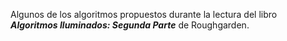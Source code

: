 Algunos de los algoritmos propuestos durante la lectura del libro ***Algoritmos Iluminados: Segunda Parte*** de Roughgarden.